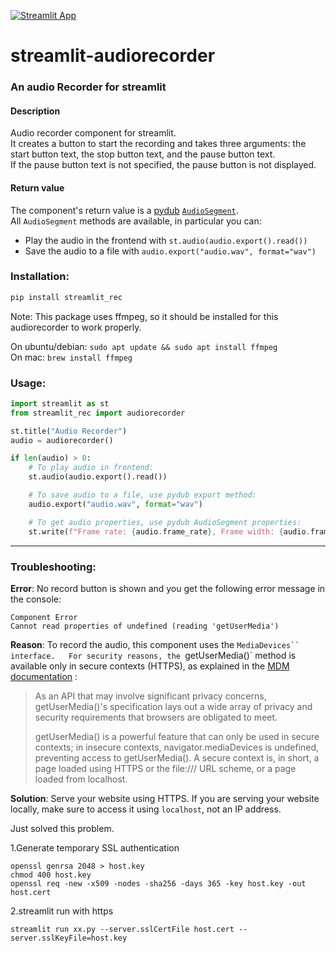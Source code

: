 [![Streamlit App](https://static.streamlit.io/badges/streamlit_badge_black_white.svg)](https://audio-recorder.streamlit.app)
# streamlit-audiorecorder

### An audio Recorder for streamlit

#### Description
Audio recorder component for streamlit.  
It creates a button to start the recording and takes three arguments: the start button text, the stop button text, and the pause button text.  
If the pause button text is not specified, the pause button is not displayed.

#### Return value
The component's return value is a [pydub](https://github.com/jiaaro/pydub/) [`AudioSegment`](https://github.com/jiaaro/pydub/blob/master/API.markdown#audiosegment).  
All `AudioSegment` methods are available, in particular you can:
- Play the audio in the frontend with `st.audio(audio.export().read())`
- Save the audio to a file with `audio.export("audio.wav", format="wav")`

### Installation:
```bash
pip install streamlit_rec
```
Note: This package uses ffmpeg, so it should be installed for this audiorecorder to work properly.

On ubuntu/debian: `sudo apt update && sudo apt install ffmpeg`  
On mac: `brew install ffmpeg`

### Usage:
```python
import streamlit as st
from streamlit_rec import audiorecorder

st.title("Audio Recorder")
audio = audiorecorder()

if len(audio) > 0:
    # To play audio in frontend:
    st.audio(audio.export().read())  

    # To save audio to a file, use pydub export method:
    audio.export("audio.wav", format="wav")

    # To get audio properties, use pydub AudioSegment properties:
    st.write(f"Frame rate: {audio.frame_rate}, Frame width: {audio.frame_width}, Duration: {audio.duration_seconds} seconds")
```

---
### Troubleshooting:

**Error**: No record button is shown and you get the following error message in the console:
 ```console
 Component Error
 Cannot read properties of undefined (reading 'getUserMedia')
 ```
**Reason**: To record the audio, this component uses the `MediaDevices`` interface.  
For security reasons, the `getUserMedia()` method is available only in secure contexts (HTTPS), as explained in the
[MDM documentation](https://developer.mozilla.org/en-US/docs/Web/API/MediaDevices/getUserMedia) :

> As an API that may involve significant privacy concerns, getUserMedia()'s specification lays out a wide array of privacy and security requirements that browsers are obligated to meet.
> 
> getUserMedia() is a powerful feature that can only be used in secure contexts; in insecure contexts, navigator.mediaDevices is undefined, preventing access to getUserMedia(). A secure context is, in short, a page loaded using HTTPS or the file:/// URL scheme, or a page loaded from localhost.

**Solution**: Serve your website using HTTPS. If you are serving your website locally, make sure to access it using `localhost`, not an IP address.

Just solved this problem.

1.Generate temporary SSL authentication
```console
openssl genrsa 2048 > host.key
chmod 400 host.key
openssl req -new -x509 -nodes -sha256 -days 365 -key host.key -out host.cert
```

2.streamlit run with https
```console
streamlit run xx.py --server.sslCertFile host.cert --server.sslKeyFile=host.key
```